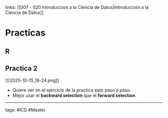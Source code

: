 links: [[007 - 020 Introduccion a la Ciencia de Datos|Introducción a la Ciencia de Datos]]

# Practicas

## R

## Practica 2
![[2025-10-15_18-24.png]]

- Quiere ver en el ejercicio de la practica esto paso a paso.
- Mejor usar el **backward selection** que el **forward selection**.


---
tags:
	#ICD #Master